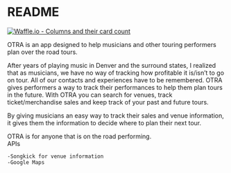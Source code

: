 # README

[![Waffle.io - Columns and their card count](https://badge.waffle.io/NickLindeberg/on_the_road_again.svg?columns=all)](https://waffle.io/NickLindeberg/on_the_road_again)

OTRA is an app designed to help musicians and other touring performers plan over the road tours.  

After years of playing music in Denver and the surround states, I realized that as musicians, we have no way of tracking how profitable it is/isn’t to go on tour.  All of our contacts and experiences have to be remembered.  OTRA gives performers a way to track their performances to help them plan tours in the future.  With OTRA you can search for venues, track ticket/merchandise sales and keep track of your past and future tours.  

By giving musicians an easy way to track their sales and venue information, it gives them the information to decide where to plan their next tour.  

OTRA is for anyone that is on the road performing.  
APIs 

    -Songkick for venue information
    -Google Maps


